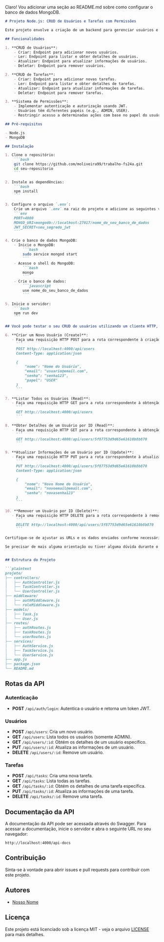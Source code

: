 Claro! Vou adicionar uma seção ao README.md sobre como configurar o banco de dados MongoDB.

```markdown
# Projeto Node.js: CRUD de Usuários e Tarefas com Permissões

Este projeto envolve a criação de um backend para gerenciar usuários e tarefas com operações CRUD e um sistema de permissões utilizando JWT para autenticação e autorização.

## Funcionalidades

1. **CRUD de Usuários**:
    - Criar: Endpoint para adicionar novos usuários.
    - Ler: Endpoint para listar e obter detalhes de usuários.
    - Atualizar: Endpoint para atualizar informações de usuários.
    - Deletar: Endpoint para remover usuários.

2. **CRUD de Tarefas**:
    - Criar: Endpoint para adicionar novas tarefas.
    - Ler: Endpoint para listar e obter detalhes de tarefas.
    - Atualizar: Endpoint para atualizar informações de tarefas.
    - Deletar: Endpoint para remover tarefas.

3. **Sistema de Permissões**:
    - Implementar autenticação e autorização usando JWT.
    - Usuários têm diferentes papéis (e.g., ADMIN, USER).
    - Restringir acesso a determinadas ações com base no papel do usuário.

## Pré-requisitos

- Node.js
- MongoDB

## Instalação

1. Clone o repositório:
    ```bash
    git clone https://github.com/moliveira99/trabalho-fs24a.git
    cd seu-repositorio
    ```

2. Instale as dependências:
    ```bash
    npm install
    ```

3. Configure o arquivo `.env`:
    Crie um arquivo `.env` na raiz do projeto e adicione as seguintes variáveis de ambiente:
    ```env
    PORT=4000
    MONGO_URI=mongodb://localhost:27017/nome_do_seu_banco_de_dados
    JWT_SECRET=seu_segredo_jwt
    ```

4. Crie o banco de dados MongoDB:
    - Inicie o MongoDB:
        ```bash
        sudo service mongod start
        ```
    - Acesse o shell do MongoDB:
        ```bash
        mongo
        ```
    - Crie o banco de dados:
        ```javascript
        use nome_do_seu_banco_de_dados
        ```

5. Inicie o servidor:
    ```bash
    npm run dev
    ```

## Você pode testar o seu CRUD de usuários utilizando um cliente HTTP, como o Postman ou o Insomnia. Vou explicar como você pode realizar cada operação CRUD:

6. **Criar um Novo Usuário (Create)**:
   - Faça uma requisição HTTP POST para a rota correspondente à criação de usuários (`/api/users`), enviando os dados do usuário no corpo da requisição no formato JSON. Por exemplo:
     ```
     POST http://localhost:4000/api/users
     Content-Type: application/json

     {
         "nome": "Nome do Usuário",
         "email": "usuario@email.com",
         "senha": "senha123",
         "papel": "USER"
     }
     ```
   
7. **Listar Todos os Usuários (Read)**:
   - Faça uma requisição HTTP GET para a rota correspondente à obtenção de todos os usuários (`/api/users`). Por exemplo:
     ```
     GET http://localhost:4000/api/users
     ```

8. **Obter Detalhes de um Usuário por ID (Read)**:
   - Faça uma requisição HTTP GET para a rota correspondente à obtenção de detalhes de um usuário específico (`/api/users/:id`), substituindo `:id` pelo ID do usuário desejado. Por exemplo:
     ```
     GET http://localhost:4000/api/users/5f87753d9d65e61610b8b870
     ```

9. **Atualizar Informações de um Usuário por ID (Update)**:
   - Faça uma requisição HTTP PUT para a rota correspondente à atualização de um usuário específico (`/api/users/:id`), substituindo `:id` pelo ID do usuário que deseja atualizar, e enviando os dados atualizados no corpo da requisição no formato JSON. Por exemplo:
     ```
     PUT http://localhost:4000/api/users/5f87753d9d65e61610b8b870
     Content-Type: application/json

     {
         "nome": "Novo Nome do Usuário",
         "email": "novoemail@email.com",
         "senha": "novasenha123"
     }
     ```

10. **Remover um Usuário por ID (Delete)**:
   - Faça uma requisição HTTP DELETE para a rota correspondente à remoção de um usuário específico (`/api/users/:id`), substituindo `:id` pelo ID do usuário que deseja remover. Por exemplo:
     ```
     DELETE http://localhost:4000/api/users/5f87753d9d65e61610b8b870
     ```

Certifique-se de ajustar as URLs e os dados enviados conforme necessário para corresponder à configuração específica da sua aplicação. E lembre-se de verificar os retornos das requisições para garantir que as operações CRUD estejam funcionando conforme esperado.

Se precisar de mais alguma orientação ou tiver alguma dúvida durante o processo de teste, estou aqui para ajudar!


## Estrutura do Projeto

```plaintext
projeto/
├── controllers/
│   ├── AuthController.js
│   ├── TaskController.js
│   └── UserController.js
├── middleware/
│   ├── authMiddleware.js
│   └── roleMiddleware.js
├── models/
│   ├── Task.js
│   └── User.js
├── routes/
│   ├── authRoutes.js
│   ├── taskRoutes.js
│   └── userRoutes.js
├── services/
│   ├── AuthService.js
│   ├── TaskService.js
│   └── UserService.js
├── app.js
├── package.json
└── README.md
```

## Rotas da API

### Autenticação

- **POST** `/api/auth/login`: Autentica o usuário e retorna um token JWT.

### Usuários

- **POST** `/api/users`: Cria um novo usuário.
- **GET** `/api/users`: Lista todos os usuários (somente ADMIN).
- **GET** `/api/users/:id`: Obtém os detalhes de um usuário específico.
- **PUT** `/api/users/:id`: Atualiza as informações de um usuário.
- **DELETE** `/api/users/:id`: Remove um usuário.

### Tarefas

- **POST** `/api/tasks`: Cria uma nova tarefa.
- **GET** `/api/tasks`: Lista todas as tarefas.
- **GET** `/api/tasks/:id`: Obtém os detalhes de uma tarefa específica.
- **PUT** `/api/tasks/:id`: Atualiza as informações de uma tarefa.
- **DELETE** `/api/tasks/:id`: Remove uma tarefa.

## Documentação da API

A documentação da API pode ser acessada através do Swagger. Para acessar a documentação, inicie o servidor e abra o seguinte URL no seu navegador:

```
http://localhost:4000/api-docs
```

## Contribuição

Sinta-se à vontade para abrir issues e pull requests para contribuir com este projeto.

## Autores

- [Nosso Nome](https://github.com/seu-usuario)

## Licença

Este projeto está licenciado sob a licença MIT - veja o arquivo [LICENSE](LICENSE) para mais detalhes.
```
